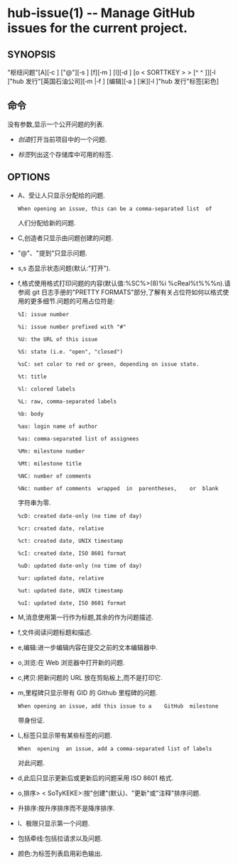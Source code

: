 # hub‐issue(1) ‐‐ Manage GitHub issues for the current project.

## SYNOPSIS

"枢纽问题"[A<ASSIGNEE>][‐c <creator>] ["@"<USER>][‐s <state>] [f<FORMAT>][‐m <milestone>] [l<LABELS>][‐d <date>]
[o \< SORTTKEY > > \[^ ^ \]][‐l <limit>]"hub 发行"[英国石油公司][‐m <message>|‐f <file>] [编辑][‐a <users>] [米<MILESTONE>][‐l <labels>]"hub 发行"标签[彩色]

## 命令

没有参数,显示一个公开问题的列表.

- *创造*打开当前项目中的一个问题.

- *标签*列出这个存储库中可用的标签.

## OPTIONS

- A、受让人<ASSIGNEE>只显示分配给的问题<ASSIGNEE>.

  ```
  When opening an issue, this can be a comma‐separated list  of
  ```

  人们分配给新的问题.

- C,创造者<CREATOR>只显示由问题创建的问题<CREATOR>.

- "@"、"提到"<USER>只显示问题<USER>.

- s,s 态<STATE>显示状态问题<STATE>(默认:"打开").

- f,格式<FORMAT>使用格式打印问题的内容<FORMAT>(默认值:%SC%>(8)%i %cReal%t%%%n).请参阅 git 日志手册的"PRETTY FORMATS"部分,了解有关占位符如何以格式使用的更多细节.问题的可用占位符是:

  ```
  %I: issue number

  %i: issue number prefixed with "#"

  %U: the URL of this issue

  %S: state (i.e. "open", "closed")

  %sC: set color to red or green, depending on issue state.

  %t: title

  %l: colored labels

  %L: raw, comma‐separated labels

  %b: body

  %au: login name of author

  %as: comma‐separated list of assignees

  %Mn: milestone number

  %Mt: milestone title

  %NC: number of comments

  %Nc: number of comments  wrapped  in  parentheses,	or  blank
  ```

  字符串为零.

  ```
  %cD: created date‐only (no time of day)

  %cr: created date, relative

  %ct: created date, UNIX timestamp

  %cI: created date, ISO 8601 format

  %uD: updated date‐only (no time of day)

  %ur: updated date, relative

  %ut: updated date, UNIX timestamp

  %uI: updated date, ISO 8601 format
  ```

- M,消息<MESSAGE>使用第一行<MESSAGE>作为标题,其余的作为问题描述.

- f,文件<FILE>阅读问题标题和描述<FILE>.

- e,编辑:进一步编辑内容<FILE>在提交之前的文本编辑器中.

- o,浏览:在 Web 浏览器中打开新的问题.

- c,拷贝:把新问题的 URL 放在剪贴板上,而不是打印它.

- m,里程碑<ID>只显示带有 GID 的 Github 里程碑的问题<ID>.

  ```
  When opening an issue, add this issue to a	GitHub	milestone
  ```

  带身份证<ID>.

- L,标签<LABELS>只显示带有某些标签的问题.

  ```
  When  opening  an issue, add a comma‐separated list of labels
  ```

  对此问题.

- d,此后<DATE>只显示更新后或更新后的问题<DATE>采用 ISO 8601 格式.

- o,排序> \< SoTyKEKE>:按"创建"(默认)、"更新"或"注释"排序问题.

- 升排序:按升序排序而不是降序排序.

- l、极限<LIMIT>只显示第一个<LIMIT>问题.

- 包括牵线:包括拉请求以及问题.

- 颜色:为标签列表启用彩色输出.
